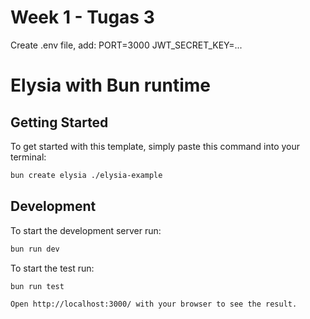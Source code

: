 # Week 1 - Tugas 3

Create .env file, add:
PORT=3000
JWT_SECRET_KEY=...

# Elysia with Bun runtime

## Getting Started

To get started with this template, simply paste this command into your terminal:

```bash
bun create elysia ./elysia-example
```

## Development

To start the development server run:

```bash
bun run dev
```

To start the test run:

```bash
bun run test

Open http://localhost:3000/ with your browser to see the result.
```
